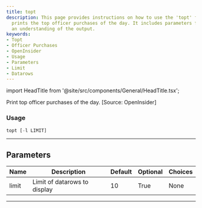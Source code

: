 ```yaml
---
title: topt
description: This page provides instructions on how to use the 'topt' function which
  prints the top officer purchases of the day. It includes parameters for usage and
  an understanding of the output.
keywords:
- Topt
- Officer Purchases
- OpenInsider
- Usage
- Parameters
- Limit
- Datarows
---
```


import HeadTitle from '@site/src/components/General/HeadTitle.tsx';

<HeadTitle title="stocks/ins/topt - Reference | OpenBB Terminal Docs" />

Print top officer purchases of the day. [Source: OpenInsider]

### Usage

```python
topt [-l LIMIT]
```

---

## Parameters

| Name | Description | Default | Optional | Choices |
| ---- | ----------- | ------- | -------- | ------- |
| limit | Limit of datarows to display | 10 | True | None |

---
